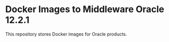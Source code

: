 # Docker Images to Middleware Oracle 12.2.1 

This repository stores Docker images for Oracle products.


